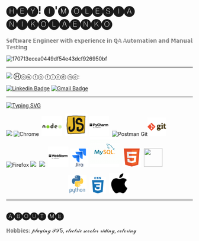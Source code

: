 # 🅗🅔🅨! 🅘'🅜 🅞🅛🅔🅢🅘🅐   🅝🅘🅚🅞🅛🅐🅔🅝🅚🅞

𝕊𝕠𝕗𝕥𝕨𝕒𝕣𝕖 𝔼𝕟𝕘𝕚𝕟𝕖𝕖𝕣 𝕨𝕚𝕥𝕙 𝕖𝕩𝕡𝕖𝕣𝕚𝕖𝕟𝕔𝕖 𝕚𝕟 ℚ𝔸 𝔸𝕦𝕥𝕠𝕞𝕒𝕥𝕚𝕠𝕟 𝕒𝕟𝕕 𝕄𝕒𝕟𝕦𝕒𝕝 𝕋𝕖𝕤𝕥𝕚𝕟𝕘

![170713ecea0449df54e43dcf926950bf](https://user-images.githubusercontent.com/125944293/224187223-e5cfac4b-7a52-432c-9235-ab2505cc9797.gif)

____
<img src="https://user-images.githubusercontent.com/125944293/222006218-834e20bd-2f17-4d57-85df-b348cdec41f9.gif" width="70"/> Ⓗⓞⓦ ⓣⓞ ⓕⓘⓝⓓ ⓜⓔ:<div id="badges">
  
[![Linkedin Badge](https://img.shields.io/badge/-Olesia_Nikolaenko-blue?style=flat-square&logo=Linkedin&logoColor=white&link=https://https://www.linkedin.com/in/olesia-nikolaenko/)](https://www.linkedin.com/in/olesia-nikolaenko/)        [![Gmail Badge](https://img.shields.io/badge/-evavictorn@gmail.com-c14438?style=flat-square&logo=Gmail&logoColor=white&link=mailto:evavictorn@gmail.com)](mailto:evavictorn@gmail.com)
____

<a align="center" href="https://git.io/typing-svg"><img src="https://readme-typing-svg.demolab.com?font=IBM+Plex+Sans&weight=700&size=28&duration=1800&pause=3000&color=0E85F7&background=6ECF4200&center=true&vCenter=true&multiline=true&width=600&height=53&lines=🛠+Languages+and+tools:" alt="Typing SVG" /></a> 
</div>

<img src="https://user-images.githubusercontent.com/125944293/224173848-c7666f30-521f-4667-adc2-e02ade270d5f.svg" width="70"/>                          <img src="https://media.giphy.com/media/m3DAD130BjRYNisG0P/giphy.gif" title="Chrome" alt="Chrome" width="50" height="50"/>&nbsp;                       <img src="https://github.com/devicons/devicon/blob/master/icons/nodejs/nodejs-original-wordmark.svg" title="NodeJS" alt="NodeJS" width="55" height="55"/>&nbsp;
<img src="https://raw.githubusercontent.com/MaruanBO/MaruanBO/master/assets/javascript.gif" title="JS" alt="JS" width="60"/>                            <img src="https://github.com/devicons/devicon/blob/master/icons/pycharm/pycharm-original-wordmark.svg" title="PyCharm" alt="PyCharm" width="55"/>&nbsp;
<img src="https://camo.githubusercontent.com/93b32389bf746009ca2370de7fe06c3b5146f4c99d99df65994f9ced0ba41685/68747470733a2f2f7777772e766563746f726c6f676f2e7a6f6e652f6c6f676f732f676574706f73746d616e2f676574706f73746d616e2d69636f6e2e737667" title="Postman" alt="Postman" width="50" height="50"/>               Git<img src="https://raw.githubusercontent.com/github/explore/80688e429a7d4ef2fca1e82350fe8e3517d3494d/topics/git/git.png" width="50" height="50" />&nbsp; &nbsp; &nbsp; &nbsp;
<img src="https://media.giphy.com/media/3o7qE1182TDor4jIiI/giphy.gif" title="Firefox" alt="Firefox" width="70" height="50"/> 
<img src="https://cdn.jsdelivr.net/gh/devicons/devicon/icons/safari/safari-original.svg" width="45"/>&nbsp; 
<img src="https://cdn.jsdelivr.net/gh/devicons/devicon/icons/slack/slack-original.svg" width="45"/>&nbsp;
<img src="https://github.com/devicons/devicon/blob/master/icons/webstorm/webstorm-original-wordmark.svg" title="Webstorm" alt="Webstorm" width="55"/>&nbsp;<img src="https://github.com/devicons/devicon/raw/master/icons/jira/jira-original-wordmark.svg" title="Jira" alt="Jira" width="50"/> 
<img src="https://raw.githubusercontent.com/MaruanBO/MaruanBO/master/assets/mysql.gif" height="80" />&nbsp;
<img src="https://github.com/devicons/devicon/blob/master/icons/html5/html5-original.svg" title="HTML5" alt="HTML" width="50" height="50"/>&nbsp;
<img src="https://upload.wikimedia.org/wikipedia/commons/thumb/d/d5/Selenium_Logo.png/861px-Selenium_Logo.png?20200511151950" width="50" height="50" />  &nbsp; 

<p align="center">
<img src="https://github.com/devicons/devicon/blob/master/icons/python/python-original-wordmark.svg" title="Python" alt="Python" wid![android-original-wordmark](https://user-images.githubusercontent.com/125944293/224173829-d63d2850-c8f8-49a1-a399-2e0ed183271d.svg)
th="50" height="50"/>&nbsp;                                                                                                                                       <img src="https://github.com/devicons/devicon/blob/master/icons/css3/css3-plain-wordmark.svg"  title="CSS3" alt="CSS" width="45" height="45"/>&nbsp;    <img src="https://github.com/devicons/devicon/blob/master/icons/apple/apple-original.svg" title="Apple" alt="Apple" width="55"/>&nbsp;
 </p>

____

## 🅐🅑🅞🅤🅣 🅜🅔
ℍ𝕠𝕓𝕓𝕚𝕖𝕤: 𝓅𝓁𝒶𝓎𝒾𝓃ℊ 𝒫𝒮5, ℯ𝓁ℯ𝒸𝓉𝓇𝒾𝒸 𝓈𝒸ℴℴ𝓉ℯ𝓇 𝓇𝒾𝒹𝒾𝓃ℊ, 𝒸ℴ𝓁ℴ𝓇𝒾𝓃ℊ
